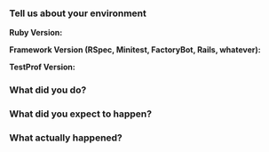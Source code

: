 <!--
  This template is for bug reports. If you are reporting a bug, please continue on.
  If you are here for another reason, please, go to Discussions: https://github.com/test-prof/test-prof/discussions
-->

### Tell us about your environment

**Ruby Version:**

**Framework Version (RSpec, Minitest, FactoryBot, Rails, whatever):**

**TestProf Version:**

### What did you do?

### What did you expect to happen?

### What actually happened?
